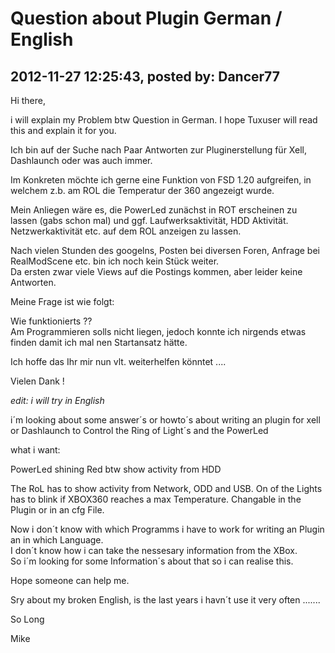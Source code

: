 # Question about Plugin German / English

## 2012-11-27 12:25:43, posted by: Dancer77

Hi there,  
   
 i will explain my Problem btw Question in German. I hope Tuxuser will read this and explain it for you.  
   
   
 Ich bin auf der Suche nach Paar Antworten zur Pluginerstellung für Xell, Dashlaunch oder was auch immer.  
   
 Im Konkreten möchte ich gerne eine Funktion von FSD 1.20 aufgreifen, in welchem z.b. am ROL die Temperatur der 360 angezeigt wurde.  
   
 Mein Anliegen wäre es, die PowerLed zunächst in ROT erscheinen zu lassen (gabs schon mal) und ggf. Laufwerksaktivität, HDD Aktivität. Netzwerkaktivität etc. auf dem ROL anzeigen zu lassen.  
   
 Nach vielen Stunden des googelns, Posten bei diversen Foren, Anfrage bei RealModScene etc. bin ich noch kein Stück weiter.  
 Da ersten zwar viele Views auf die Postings kommen, aber leider keine Antworten.  
   
 Meine Frage ist wie folgt:  
   
 Wie funktionierts ??   
 Am Programmieren solls nicht liegen, jedoch konnte ich nirgends etwas finden damit ich mal nen Startansatz hätte.  
   
 Ich hoffe das Ihr mir nun vlt. weiterhelfen könntet ....  
   
 Vielen Dank !  
   
   
 *edit: i will try in English*  
   
 i´m looking about some answer´s or howto´s about writing an plugin for xell or Dashlaunch to Control the Ring of Light´s and the PowerLed  
   
 what i want:  
   
 PowerLed shining Red btw show activity from HDD  
   
 The RoL has to show activity from Network, ODD and USB. On of the Lights has to blink if XBOX360 reaches a max Temperature. Changable in the Plugin or in an cfg File.  
   
 Now i don´t know with which Programms i have to work for writing an Plugin an in which Language.  
 I don´t know how i can take the nessesary information from the XBox.  
 So i´m looking for some Information´s about that so i can realise this.  
   
 Hope someone can help me.  
   
 Sry about my broken English, is the last years i havn´t use it very often .......  
   
 So Long  
   
 Mike